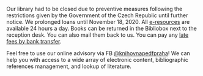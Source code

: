 
Our library had to be closed due to preventive measures following the
restrictions given by the Government of the Czech Republic until further
notice. We prolonged loans until November 18, 2020. All [e-resources](catalogues.html) are
available 24 hours a day. Books can be returned in the Bibliobox next to the
reception desk. You can also mail them back to us. You can pay any [late fees by bank transfer](fees.html).

Feel free to use our online
advisory via FB
[@knihovnapedfpraha](https://www.facebook.com/knihovnapedfpraha)! We can help
you with access to a wide array
of electronic content, bibliographic references management, and lookup of literature.

